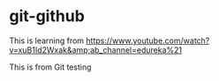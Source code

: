 # git-github
This is learning from https://www.youtube.com/watch?v=xuB1Id2Wxak&amp;ab_channel=edureka%21


This is from Git testing
